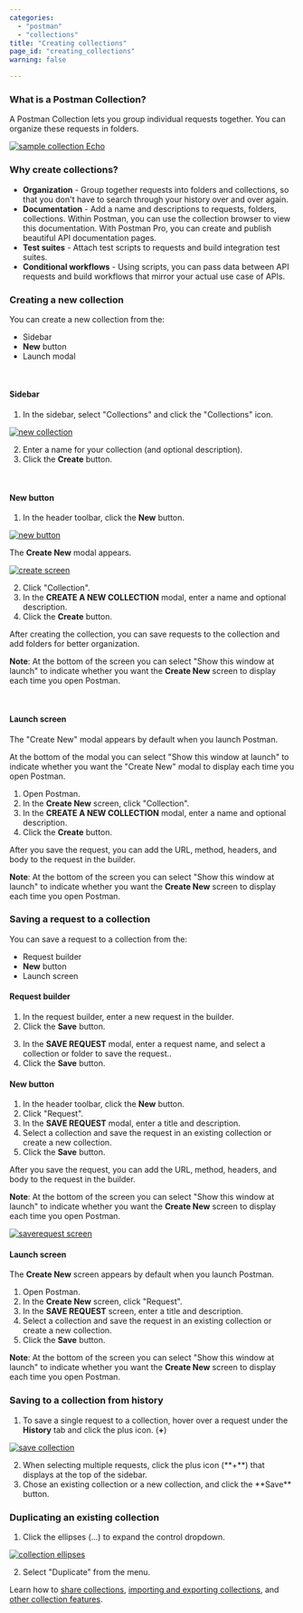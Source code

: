 ```yaml
---
categories:
  - "postman"
  - "collections"
title: "Creating collections"
page_id: "creating_collections"
warning: false

---
```


### What is a Postman Collection?

A Postman Collection lets you group individual requests together. You can organize these requests in folders. 

[![sample collection Echo](https://s3.amazonaws.com/postman-static-getpostman-com/postman-docs/Collection_headers.png)](https://s3.amazonaws.com/postman-static-getpostman-com/postman-docs/Collection_headers.png)

### Why create collections?

*   **Organization** - Group together requests into folders and collections, so that you don't have to search through your history over and over again.
*   **Documentation** - Add a name and descriptions to requests, folders, collections. Within Postman, you can use the collection browser to view this documentation. With Postman Pro, you can create and publish beautiful API documentation pages.
*   **Test suites** - Attach test scripts to requests and build integration test suites.
*   **Conditional workflows** - Using scripts, you can pass data between API requests and build workflows that mirror your actual use case of APIs.

### Creating a new collection

You can create a new collection from the:
* Sidebar
* **New** button 
* Launch modal

<br>

#### Sidebar

1. In the sidebar, select "Collections" and click the "Collections" icon.

  [![new collection](https://s3.amazonaws.com/postman-static-getpostman-com/postman-docs/collections_icon1.png)](https://s3.amazonaws.com/postman-static-getpostman-com/postman-docs/collections_icon1.png)
  
  <ol start="2">
  <li>Enter a name for your collection (and optional description).<br></li>
  <li>Click the <b>Create</b> button.</li>
</ol>

<br>

#### New button

1. In the header toolbar, click the **New** button.

 [![new button](https://s3.amazonaws.com/postman-static-getpostman-com/postman-docs/HeaderToolBar.png)](https://s3.amazonaws.com/postman-static-getpostman-com/postman-docs/HeaderToolBar.png)

The **Create New** modal appears.

 [![create screen](https://s3.amazonaws.com/postman-static-getpostman-com/postman-docs/collection-create-new-screen2.png)](https://s3.amazonaws.com/postman-static-getpostman-com/postman-docs/collection-create-new-screen2.png)

 <ol start="2">
  <li>Click "Collection".</li>
  <li>In the <b>CREATE A NEW COLLECTION</b> modal, enter a name and optional description. </li>
  <li>Click the <b>Create</b> button. </li>
</ol>

After creating the collection, you can save requests to the collection and add folders for better organization.

**Note**: At the bottom of the screen you can select "Show this window at launch" to indicate whether you want the **Create New** screen to display each time you open Postman.

<br>

#### Launch screen

The "Create New" modal appears by default when you launch Postman. 

At the bottom of the modal you can select "Show this window at launch" to indicate whether you want the "Create New" modal to display each time you open Postman.

1. Open Postman.
2. In the **Create New** screen, click "Collection".
3. In the **CREATE A NEW COLLECTION** modal, enter a name and optional description. 
4. Click the **Create** button.

After you save the request, you can add the URL, method, headers, and body to the request in the builder.

**Note**: At the bottom of the screen you can select "Show this window at launch" to indicate whether you want the **Create New** screen to display each time you open Postman.

### Saving a request to a collection

You can save a request to a collection from the:
* Request builder
* **New** button 
* Launch screen

#### Request builder

1. In the request builder, enter a new request in the builder.
2. Click the **Save** button.  
    
<ol start="3">
  <li>In the <b>SAVE REQUEST</b> modal, enter a request name, and select a collection or folder to save the request..<br></li>
  <li>Click the <b>Save</b> button.</li>
</ol>
     

#### New button
1. In the header toolbar, click the **New** button.
2. Click "Request".
3. In the **SAVE REQUEST** modal, enter a title and description.
4. Select a collection and save the request in an existing collection or create a new collection. 
5. Click the **Save** button.

After you save the request, you can add the URL, method, headers, and body to the request in the builder.

**Note**: At the bottom of the screen you can select "Show this window at launch" to indicate whether you want the **Create New** screen to display each time you open Postman.

[![saverequest screen](https://s3.amazonaws.com/postman-static-getpostman-com/postman-docs/Save+request+screen.png)](https://s3.amazonaws.com/postman-static-getpostman-com/postman-docs/Save+request+screen.png)

#### Launch screen
The  **Create New** screen appears by default when you launch Postman. 

1. Open Postman.
2. In the  **Create New** screen, click "Request".
3. In the **SAVE REQUEST** screen, enter a title and description.
4. Select a collection and save the request in an existing collection or create a new collection. 
5. Click the **Save** button.

**Note**: At the bottom of the screen you can select "Show this window at launch" to indicate whether you want the **Create New** screen to display each time you open Postman.

### Saving to a collection from history

1.  To save a single request to a collection, hover over a request under the **History** tab and click the plus icon. (**+**)

[![save collection](https://s3.amazonaws.com/postman-static-getpostman-com/postman-docs/history_icon2.png)](https://s3.amazonaws.com/postman-static-getpostman-com/postman-docs/history_icon2.png)
   
 <ol start="2">
  <li> When selecting multiple requests, click the plus icon (**+**) that displays at the top of the sidebar.</li>
  <li> Chose an existing collection or a new collection, and click the **Save** button.</li>
</ol>

### Duplicating an existing collection

1.  Click the ellipses (...) to expand the control dropdown.   
   
[![collection ellipses](https://s3.amazonaws.com/postman-static-getpostman-com/postman-docs/duplicate_collection1.png)](https://s3.amazonaws.com/postman-static-getpostman-com/postman-docs/duplicate_collection1.png)

<ol start="2">
  <li> Select "Duplicate" from the menu.</li>
</ol>

Learn how to [share collections](/docs/postman/collections/sharing_collections), [importing and exporting collections](/docs/postman/collections/data_formats), and [other collection features](/docs/postman/collections/managing_collections).  
